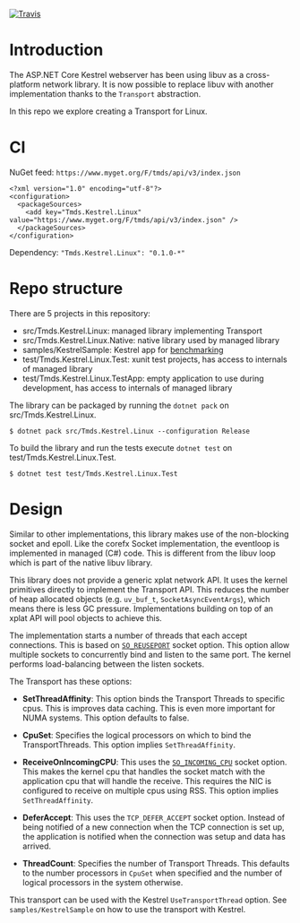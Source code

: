 [![Travis](https://api.travis-ci.org/tmds/Tmds.Kestrel.Linux.svg?branch=master)](https://travis-ci.org/tmds/Tmds.Kestrel.Linux)

# Introduction

The ASP.NET Core Kestrel webserver has been using libuv as a cross-platform network library.
It is now possible to replace libuv with another implementation thanks to the `Transport` abstraction.

In this repo we explore creating a Transport for Linux.

# CI

NuGet feed: `https://www.myget.org/F/tmds/api/v3/index.json`
```
<?xml version="1.0" encoding="utf-8"?>
<configuration>
  <packageSources>
    <add key="Tmds.Kestrel.Linux" value="https://www.myget.org/F/tmds/api/v3/index.json" />
  </packageSources>
</configuration>
```

Dependency: `"Tmds.Kestrel.Linux": "0.1.0-*"`

# Repo structure

There are 5 projects in this repository:
- src/Tmds.Kestrel.Linux: managed library implementing Transport
- src/Tmds.Kestrel.Linux.Native: native library used by managed library
- samples/KestrelSample: Kestrel app for [benchmarking](Benchmark.md)
- test/Tmds.Kestrel.Linux.Test: xunit test projects, has access to internals of managed library
- test/Tmds.Kestrel.Linux.TestApp: empty application to use during development, has access to internals of managed library

The library can be packaged by running the `dotnet pack` on src/Tmds.Kestrel.Linux.
```
$ dotnet pack src/Tmds.Kestrel.Linux --configuration Release
```

To build the library and run the tests execute `dotnet test` on test/Tmds.Kestrel.Linux.Test.
```
$ dotnet test test/Tmds.Kestrel.Linux.Test
```

# Design

Similar to other implementations, this library makes use of the non-blocking socket and epoll. Like the corefx
Socket implementation, the eventloop is implemented in managed (C#) code. This is different from the libuv loop which
is part of the native libuv library.

This library does not provide a generic xplat network API. It uses the kernel primitives directly to implement the
Transport API. This reduces the number of heap allocated objects (e.g. `uv_buf_t`, `SocketAsyncEventArgs`), which means
there is less GC pressure. Implementations building on top of an xplat API will pool objects to achieve this.

The implementation starts a number of threads that each accept connections. This is based on [`SO_REUSEPORT`](https://lwn.net/Articles/542629/)
socket option. This option allow multiple sockets to concurrently bind and listen to the same port. The kernel performs
load-balancing between the listen sockets.

The Transport has these options:

- **SetThreadAffinity**: This option binds the Transport Threads to specific cpus. This is improves data caching. This
is even more important for NUMA systems. This option defaults to false.

- **CpuSet**: Specifies the logical processors on which to bind the TransportThreads. This option implies `SetThreadAffinity`.

- **ReceiveOnIncomingCPU**: This uses the [`SO_INCOMING_CPU`](https://www.spinics.net/lists/netdev/msg347106.html) socket option.
This makes the kernel cpu that handles the socket match with the application cpu that will handle the receive. This requires
the NIC is configured to receive on multiple cpus using RSS. This option implies `SetThreadAffinity`.

- **DeferAccept**: This uses the `TCP_DEFER_ACCEPT` socket option. Instead of being notified of a new connection when
the TCP connection is set up, the application is notified when the connection was setup and data has arrived.

- **ThreadCount**: Specifies the number of Transport Threads. This defaults to the number processors in `CpuSet` when specified
and the number of logical processors in the system otherwise.

This transport can be used with the Kestrel `UseTransportThread` option.
See `samples/KestrelSample` on how to use the transport with Kestrel.